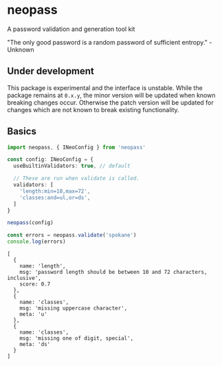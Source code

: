 # neopass
A password validation and generation tool kit

"The only good password is a random password of sufficient entropy." - Unknown

## Under development

This package is experimental and the interface is unstable. While the package remains at `0.x.y`, the minor version will be updated when known breaking changes occur. Otherwise the patch version will be updated for changes which are not known to break existing functionality.

## Basics

```typescript
import neopass, { INeoConfig } from 'neopass'

const config: INeoConfig = {
  useBuiltinValidators: true, // default

  // These are run when validate is called.
  validators: [
    'length:min=10,max=72',
    'classes:and=ul,or=ds',
  ]
}

neopass(config)

const errors = neopass.validate('spokane')
console.log(errors)
```

```
[
  {
    name: 'length',
    msg: 'password length should be between 10 and 72 characters, inclusive',
    score: 0.7
  },
  {
    name: 'classes',
    msg: 'missing uppercase character',
    meta: 'u'
  },
  {
    name: 'classes',
    msg: 'missing one of digit, special',
    meta: 'ds'
  }
]
```
